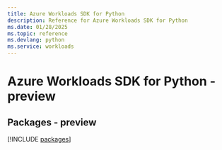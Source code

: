 ```yaml
---
title: Azure Workloads SDK for Python
description: Reference for Azure Workloads SDK for Python
ms.date: 01/28/2025
ms.topic: reference
ms.devlang: python
ms.service: workloads
---
```

# Azure Workloads SDK for Python - preview
## Packages - preview
[!INCLUDE [packages](workloads-index.md)]